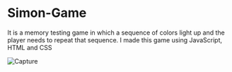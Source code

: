 # Simon-Game
It is a memory testing game in which a sequence of colors light up and the player needs to repeat that sequence. I made this game using JavaScript, HTML and CSS

![Capture](https://user-images.githubusercontent.com/66676396/111423855-e4a54a00-8716-11eb-9d51-021f97d63c04.JPG)


